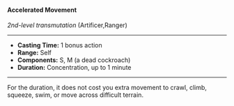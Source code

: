#### Accelerated Movement
*2nd-level transmutation* (Artificer,Ranger)
___
- **Casting Time:** 1 bonus action
- **Range:** Self
- **Components:** S, M (a dead cockroach)
- **Duration:** Concentration, up to 1 minute
---
For the duration, it does not cost you extra movement to crawl, climb, squeeze, swim, or move across difficult terrain.
